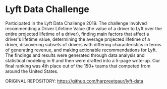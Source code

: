 # Lyft Data Challenge
 Participated in the Lyft Data Challenge 2019. The challenge involved
 recommending a Driver Lifetime Value (the value of a driver to Lyft
 over the entire projected lifetime of a driver), finding main factors 
 that affect a driver's lifetime value, determining the average projected
 lifetime of a driver, discovering subsets of drivers with differing
 characteristics in terms of generating revenue, and making actionable
 recommendations for Lyft. The findings and results were generated through
 data analysis and statistical modeling in R and then were drafted into a 
 5-page write-up. Our final ranking was 4th place out of the 150+ teams that 
 competed from around the United States.

 ORIGINAL REPOSITORY: https://github.com/harpreetgaur/lyft-data 
